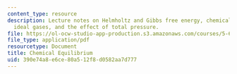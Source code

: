 ```yaml
---
content_type: resource
description: Lecture notes on Helmholtz and Gibbs free energy, chemical equilibrium,
  ideal gases, and the effect of total pressure.
file: https://ol-ocw-studio-app-production.s3.amazonaws.com/courses/5-60-thermodynamics-kinetics-spring-2008/390e74a8e6ce80a512f8d0582aa7d777_lec_15.pdf
file_type: application/pdf
resourcetype: Document
title: Chemical Equilibrium
uid: 390e74a8-e6ce-80a5-12f8-d0582aa7d777
---
```

